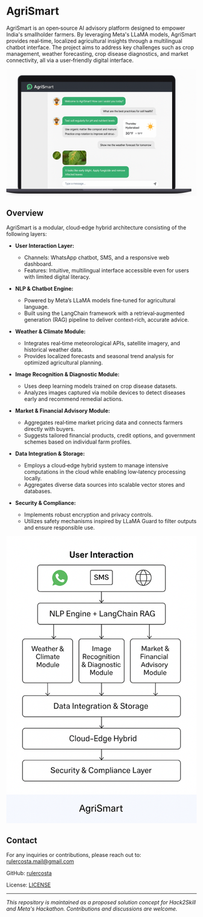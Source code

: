 # AgriSmart

AgriSmart is an open‑source AI advisory platform designed to empower India's smallholder farmers. By leveraging Meta's LLaMA models, AgriSmart provides real‑time, localized agricultural insights through a multilingual chatbot interface. The project aims to address key challenges such as crop management, weather forecasting, crop disease diagnostics, and market connectivity, all via a user‑friendly digital interface.

![AgriSmart Demo Image](MockUp.png)

## Overview 

AgriSmart is a modular, cloud‑edge hybrid architecture consisting of the following layers:

- **User Interaction Layer:**  
  - Channels: WhatsApp chatbot, SMS, and a responsive web dashboard.
  - Features: Intuitive, multilingual interface accessible even for users with limited digital literacy.

- **NLP & Chatbot Engine:**  
  - Powered by Meta’s LLaMA models fine‑tuned for agricultural language.
  - Built using the LangChain framework with a retrieval‑augmented generation (RAG) pipeline to deliver context‑rich, accurate advice.

- **Weather & Climate Module:**  
  - Integrates real‑time meteorological APIs, satellite imagery, and historical weather data.
  - Provides localized forecasts and seasonal trend analysis for optimized agricultural planning.

- **Image Recognition & Diagnostic Module:**  
  - Uses deep learning models trained on crop disease datasets.
  - Analyzes images captured via mobile devices to detect diseases early and recommend remedial actions.

- **Market & Financial Advisory Module:**  
  - Aggregates real‑time market pricing data and connects farmers directly with buyers.
  - Suggests tailored financial products, credit options, and government schemes based on individual farm profiles.

- **Data Integration & Storage:**  
  - Employs a cloud‑edge hybrid system to manage intensive computations in the cloud while enabling low‑latency processing locally.
  - Aggregates diverse data sources into scalable vector stores and databases.

- **Security & Compliance:**  
  - Implements robust encryption and privacy controls.
  - Utilizes safety mechanisms inspired by LLaMA Guard to filter outputs and ensure responsible use.

![AgriSmart HLD Architecture](AgriSmart.png)

## Contact

For any inquiries or contributions, please reach out to:  
[rulercosta.mail@gmail.com](mailto:rulercosta.mail@gmail.com)

GitHub: [rulercosta](https://github.com/rulercosta)

License: [LICENSE](LICENSE)

---

*This repository is maintained as a proposed solution concept for Hack2Skill and Meta's Hackathon. Contributions and discussions are welcome.*
